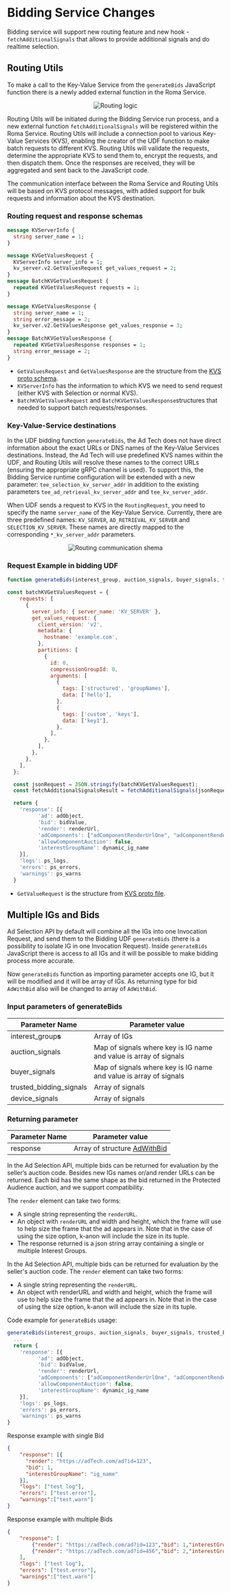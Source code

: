# Bidding Service Changes 
Bidding service will support new routing feature and new hook - `fetchAdditionalSignals` that allows to provide additional signals and do realtime selection.

## Routing Utils
To make a call to the Key-Value Service from the `generateBids` JavaScript function there is a newly added external function in the Roma Service.

<span style="display:block;text-align:center">![Routing logic](images/routing_util.png)</span>

Routing Utils will be initiated during the Bidding Service run process, and a new external function `fetchAdditionalSignals` will be registered within the Roma Service. Routing Utils will include a connection pool to various Key-Value Services (KVS), enabling the creator of the UDF function to make batch requests to different KVS. Routing Utils will validate the requests, determine the appropriate KVS to send them to, encrypt the requests, and then dispatch them. Once the responses are received, they will be aggregated and sent back to the JavaScript code.

The communication interface between the Roma Service and Routing Utils will be based on KVS protocol messages, with added support for bulk requests and information about the KVS destination.

### Routing request and response schemas

```proto
message KVServerInfo {
  string server_name = 1;
}

message KVGetValuesRequest {
  KVServerInfo server_info = 1;
  kv_server.v2.GetValuesRequest get_values_request = 2;
}
message BatchKVGetValuesRequest {
  repeated KVGetValuesRequest requests = 1;
}

message KVGetValuesResponse {
  string server_name = 1;
  string error_message = 2;
  kv_server.v2.GetValuesResponse get_values_response = 3;
}
message BatchKVGetValuesResponse {
  repeated KVGetValuesResponse responses = 1;
  string error_message = 2;
}
```

- `GetValuesRequest` and `GetValuesResponse` are the structure from the [KVS proto schema](https://github.com/privacysandbox/protected-auction-key-value-service/blob/release-0.16/public/query/v2/get_values_v2.proto). 
- `KVServerInfo` has the information to which KVS we need to send request (either KVS with Selection or normal KVS).
- `BatchKVGetValuesRequest` and `BatchKVGetValuesResponse`structures that needed to support batch requests/responses. 

### Key-Value-Service destinations 
 In the UDF bidding function `generateBids`, the Ad Tech does not have direct information about the exact URLs or DNS names of the Key-Value Services destinations. Instead, the Ad Tech will use predefined KVS names within the UDF, and Routing Utils will resolve these names to the correct URLs (ensuring the appropriate gRPC channel is used). To support this, the Bidding Service runtime configuration will be extended with a new parameter: `tee_selection_kv_server_addr` in addition to the existing parameters `tee_ad_retrieval_kv_server_addr` and `tee_kv_server_addr`.

When UDF sends a request to KVS in the `RoutingRequest`, you need to specify the name `server_name` of the Key-Value Service. Currently, there are three predefined names: `KV_SERVER`, `AD_RETRIEVAL_KV_SERVER` and `SELECTION_KV_SERVER`. These names are directly mapped to the corresponding `*_kv_server_addr` parameters.

<span style="display:block;text-align:center">![Routing communication shema](images/routing_util_detailed.png)</span>

### Request Example in bidding UDF
```javascript
function generateBids(interest_group, auction_signals, buyer_signals, trusted_bidding_signals, device_signals) {

const batchKVGetValuesRequest = {
    requests: [
      {
        server_info: { server_name: 'KV_SERVER' },
        get_values_request: {
          client_version: 'v2',
          metadata: {
            hostname: 'example.com',
          },
          partitions: [
            {
              id: 0,
              compressionGroupId: 0,
              arguments: [
                {
                  tags: ['structured', 'groupNames'],
                  data: ['hello'],
                },
                {
                  tags: ['custom', 'keys'],
                  data: ['key1'],
                },
              ],
            },
          ],
        },
      },
    ],
  };

  const jsonRequest = JSON.stringify(batchKVGetValuesRequest);
  const fetchAdditionalSignalsResult = fetchAdditionalSignals(jsonRequest);

  return {
    'response': [{
          'ad': adObject,
          'bid': bidValue,
          'render': renderUrl,
          'adComponents': ["adComponentRenderUrlOne", "adComponentRenderUrlTwo"],
          'allowComponentAuction': false,
          'interestGroupName': dynamic_ig_name
    }],
    'logs': ps_logs,
    'errors': ps_errors,
    'warnings': ps_warns
  }
```

-  `GetValueRequest` is the structure from [KVS proto file](https://github.com/privacysandbox/protected-auction-key-value-service/blob/release-0.16/public/query/v2/get_values_v2.proto#L105).

## Multiple IGs and Bids
Ad Selection API by default will combine all the IGs into one Invocation Request, and send them to  the Bidding UDF `generateBids` (there is a possibility to isolate IG in one Invocation Request). Inside `generateBids` JavaScript there is access to all IGs and it will be possible to make bidding process more accurate.

Now `generateBids` function as importing parameter accepts one IG, but it will be modified and it will be array of IGs. As returning type for bid `AdWithBid` also will be changed to array of `AdWithBid`.

### Input parameters of generateBids

| Parameter Name | Parameter value |
| - | - |
| interest_group**s** | Array of IGs |
| auction_signals | Map of signals where key is IG name and value is array of signals |
| buyer_signals | Map of signals where key is IG name and value is array of signals |
| trusted_bidding_signals | Array of signals  |
| device_signals | 	Array of signals |

### Returning parameter

| Parameter Name | Parameter value |
| - | - |
| response | Array of structure [AdWithBid](https://github.com/privacysandbox/bidding-auction-servers/blob/332f7e143c7aabb995ffb616cfc248a3efeb0292/api/bidding_auction_servers.proto#L875) |

In the Ad Selection API, multiple bids can be returned for evaluation by the seller’s auction code. Besides new IGs names or/and render URLs can be returned. Each bid has the same shape as the bid returned in the Protected Audience auction, and we support compatibility.

The `render` element can take two forms:
-	A single string representing the `renderURL`.
-	An object with `renderURL` and width and height, which the frame will use to help size the frame that the ad appears in. Note that in the case of using the size option, k-anon will include the size in its tuple.
-	The response returned is a json string array containing a single or multiple Interest Groups.



In the Ad Selection API, multiple bids can be returned for evaluation by the seller's auction code.
The `render` element can take two forms:
- A single string representing the `renderURL`.
- An object with renderURL and width and height, which the frame will use to help size the frame that the ad appears in. Note that in the case of using the size option, k-anon will include the size in its tuple.

Code example for `generateBids` usage:
```javascript
generateBids(interest_groups, auction_signals, buyer_signals, trusted_bidding_signals, device_signals) {
  ...
  return {
    'response': [{
          'ad': adObject,
          'bid': bidValue,
          'render': renderUrl,
          'adComponents': ["adComponentRenderUrlOne", "adComponentRenderUrlTwo"],
          'allowComponentAuction': false,
          'interestGroupName': dynamic_ig_name
    }],
    'logs': ps_logs,
    'errors': ps_errors,
    'warnings': ps_warns
}
```

Response example with single Bid
```json
{
    "response": [{
      "render": "https://adTech.com/ad?id=123",
      "bid": 1,
      "interestGroupName": "ig_name"
    }],
    "logs": ["test log"],
    "errors": ["test.error"],
    "warnings":["test.warn"]
}
```

Response example with multiple Bids
```json
{
    "response": [
        {"render": "https://adTech.com/ad?id=123","bid": 1,"interestGroupName": "ig_name_Foo"},
        {"render": "https://adTech.com/ad?id=456","bid": 2,"interestGroupName": "ig_name_Bar"}
    ],
    "logs": ["test log"],
    "errors": ["test.error"],
    "warnings":["test.warn"]
}
```